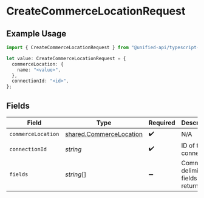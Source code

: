 # CreateCommerceLocationRequest

## Example Usage

```typescript
import { CreateCommerceLocationRequest } from "@unified-api/typescript-sdk/sdk/models/operations";

let value: CreateCommerceLocationRequest = {
  commerceLocation: {
    name: "<value>",
  },
  connectionId: "<id>",
};
```

## Fields

| Field                                                                     | Type                                                                      | Required                                                                  | Description                                                               |
| ------------------------------------------------------------------------- | ------------------------------------------------------------------------- | ------------------------------------------------------------------------- | ------------------------------------------------------------------------- |
| `commerceLocation`                                                        | [shared.CommerceLocation](../../../sdk/models/shared/commercelocation.md) | :heavy_check_mark:                                                        | N/A                                                                       |
| `connectionId`                                                            | *string*                                                                  | :heavy_check_mark:                                                        | ID of the connection                                                      |
| `fields`                                                                  | *string*[]                                                                | :heavy_minus_sign:                                                        | Comma-delimited fields to return                                          |